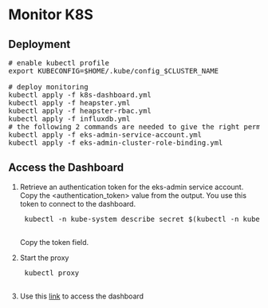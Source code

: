 # Monitor K8S


## Deployment
<pre>
# enable kubectl profile
export KUBECONFIG=$HOME/.kube/config_$CLUSTER_NAME

# deploy monitoring
kubectl apply -f k8s-dashboard.yml
kubectl apply -f heapster.yml
kubectl apply -f heapster-rbac.yml
kubectl apply -f influxdb.yml
# the following 2 commands are needed to give the right permission to the dashboard
kubectl apply -f eks-admin-service-account.yml
kubectl apply -f eks-admin-cluster-role-binding.yml
</pre>

## Access the Dashboard
1. Retrieve an authentication token for the eks-admin service account. Copy the <authentication_token> value from the output. You use this token to connect to the dashboard.
	<pre>
	kubectl -n kube-system describe secret $(kubectl -n kube-system get secret | grep eks-admin | awk '{print $1}')
	</pre>
	Copy the token field.

2. Start the proxy
	<pre>
	kubectl proxy
	</pre>

3. Use this [link](http://localhost:8001/api/v1/namespaces/kube-system/services/https:kubernetes-dashboard:/proxy/) to access the dashboard
